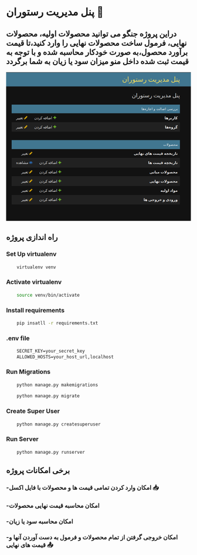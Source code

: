 # پنل مدیریت رستوران 🌟

## دراین پروژه جنگو می توانید محصولات اولیه، محصولات نهایی،‌ فرمول ساخت محصولات نهایی را وارد کنید،‌تا قیمت برآورد محصول،‌به صورت خودکار محاسبه شده و با توجه به قیمت ثبت شده داخل منو میزان سود یا زیان به شما برگردد

![img.png](img.png)

## راه اندازی پروژه

### Set Up virtualenv

```bash
    virtualenv venv
```

### Activate virtualenv

```bash
    source venv/bin/activate
```

### Install requirements

```bash
    pip insatll -r requirements.txt
```

### .env file

```text
    SECRET_KEY=your_secret_key
    ALLOWED_HOSTS=your_host_url,localhost
```

### Run Migrations

```bash
    python manage.py makemigrations
```

```bash
    python manage.py migrate
```

### Create Super User

```bash
    python manage.py createsuperuser
```

### Run Server

```bash
    python manage.py runserver
```

## برخی امکانات پروژه

### -امکان وارد کردن تمامی قیمت ها و محصولات با فایل اکسل 📥

### -امکان محاسبه قیمت نهایی محصولات

### -امکان محاسبه سود یا زیان

### -امکان خروجی گرفتن از تمام محصولات و فرمول به دست آوردن آنها و قیمت های نهایی 📤
